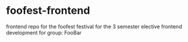 # foofest-frontend
frontend repo for the foofest festival for the 3 semester elective frontend development for group: FooBar
